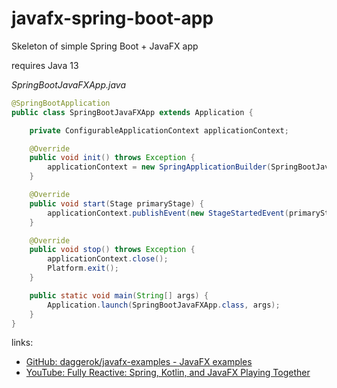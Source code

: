 # javafx-spring-boot-app
Skeleton of simple Spring Boot + JavaFX app

requires Java 13

_SpringBootJavaFXApp.java_

```java
@SpringBootApplication
public class SpringBootJavaFXApp extends Application {

    private ConfigurableApplicationContext applicationContext;

    @Override
    public void init() throws Exception {
        applicationContext = new SpringApplicationBuilder(SpringBootJavaFXApp.class).run();
    }

    @Override
    public void start(Stage primaryStage) {
        applicationContext.publishEvent(new StageStartedEvent(primaryStage));
    }

    @Override
    public void stop() throws Exception {
        applicationContext.close();
        Platform.exit();
    }

    public static void main(String[] args) {
        Application.launch(SpringBootJavaFXApp.class, args);
    }
}
```

links:
* [GitHub: daggerok/javafx-examples - JavaFX examples](https://github.com/daggerok/javafx-examples)
* [YouTube: Fully Reactive: Spring, Kotlin, and JavaFX Playing Together](https://www.youtube.com/watch?v=Lse51SpfKHo)
